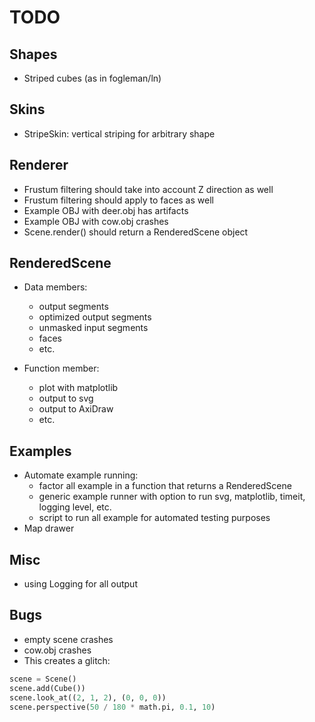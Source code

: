 # TODO

## Shapes

- Striped cubes (as in fogleman/ln)

## Skins

- StripeSkin: vertical striping for arbitrary shape

## Renderer

- Frustum filtering should take into account Z direction as well
- Frustum filtering should apply to faces as well
- Example OBJ with deer.obj has artifacts
- Example OBJ with cow.obj crashes
- Scene.render() should return a RenderedScene object
 
## RenderedScene

- Data members:
    - output segments
    - optimized output segments
    - unmasked input segments
    - faces
    - etc.
    
- Function member:
    - plot with matplotlib
    - output to svg
    - output to AxiDraw
    - etc. 

## Examples

- Automate example running:
    - factor all example in a function that returns a RenderedScene
    - generic example runner with option to run svg, matplotlib, timeit, logging level, etc.
    - script to run all example for automated testing purposes
- Map drawer

## Misc

- using Logging for all output

## Bugs

- empty scene crashes
- cow.obj crashes
- This creates a glitch:

 ```python
scene = Scene()
scene.add(Cube())
scene.look_at((2, 1, 2), (0, 0, 0))
scene.perspective(50 / 180 * math.pi, 0.1, 10)
```
